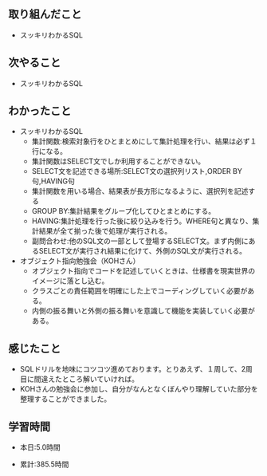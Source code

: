 ## 取り組んだこと
- スッキリわかるSQL


## 次やること
- スッキリわかるSQL

## わかったこと
- スッキリわかるSQL
    - 集計関数:検索対象行をひとまとめにして集計処理を行い、結果は必ず１行になる。
    - 集計関数はSELECT文でしか利用することができない。
    - SELECT文を記述できる場所:SELECT文の選択列リスト,ORDER BY句,HAVING句
    - 集計関数を用いる場合、結果表が長方形になるように、選択列を記述する
    - GROUP BY:集計結果をグループ化してひとまとめにする。
    - HAVING:集計処理を行った後に絞り込みを行う。WHERE句と異なり、集計結果が全て揃った後で処理が実行される。
    - 副問合わせ:他のSQL文の一部として登場するSELECT文。まず内側にあるSELECT文が実行され結果に化けて、外側のSQL文が実行される。
- オブジェクト指向勉強会（KOHさん）
    - オブジェクト指向でコードを記述していくときは、仕様書を現実世界のイメージに落とし込む。
    - クラスごとの責任範囲を明確にした上でコーディングしていく必要がある。
    - 内側の振る舞いと外側の振る舞いを意識して機能を実装していく必要がある。

## 感じたこと
- SQLドリルを地味にコツコツ進めております。とりあえず、１周して、2周目に間違えたところ解いていければ。
- KOHさんの勉強会に参加し、自分がなんとなくぼんやり理解していた部分を整理することができました。


## 学習時間
- 本日:5.0時間

- 累計:385.5時間
